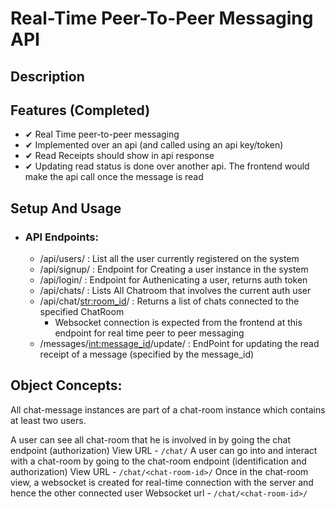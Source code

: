 # Real-Time Peer-To-Peer Messaging API

## Description

## Features (Completed)
- ✔ Real Time peer-to-peer messaging
- ✔ Implemented over an api (and called using an api key/token)
- ✔ Read Receipts should show in api response
- ✔ Updating read status is done over another api. The frontend would make the api call once the message is read

## Setup And Usage

 - ### API Endpoints:
   - /api/users/  : List all the user currently registered on the system
   - /api/signup/ : Endpoint for Creating a user instance in the system
   - /api/login/  : Endpoint for Authenicating a user, returns auth token
   - /api/chats/  : Lists All Chatroom that involves the current auth user
   - /api/chat/<str:room_id>/ : Returns a list of chats connected to the specified ChatRoom
     - Websocket connection is expected from the frontend at this endpoint for real time peer to peer messaging
   - /messages/<int:message_id>/update/ : EndPoint for updating the read receipt of a message (specified by the message_id)


## Object Concepts:
All chat-message instances are part of a chat-room instance which contains at least two users.

A user can see all chat-room that he is involved in by going the chat endpoint (authorization)
    View URL - `/chat/`
A user can go into and interact with a chat-room by going to the chat-room endpoint (identification and authorization)
    View URL - `/chat/<chat-room-id>/`
    Once in the chat-room view, a websocket is created for real-time connection with the server and hence the other connected user
    Websocket url - `/chat/<chat-room-id>/`

